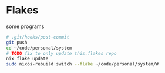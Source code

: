 # Flakes

some programs

````bash
# .git/hooks/post-commit
git push
cd ~/code/personal/system
# TODO fix to only update this.flakes repo
nix flake update
sudo nixos-rebuild switch --flake ~/code/personal/system/#
````
